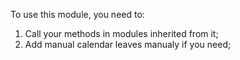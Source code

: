 To use this module, you need to:

1.  Call your methods in modules inherited from it;
2.  Add manual calendar leaves manualy if you need;
